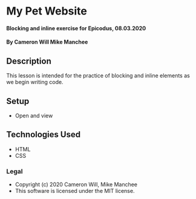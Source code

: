 # My Pet Website

#### Blocking and inline exercise for Epicodus, 08.03.2020

#### By Cameron Will Mike Manchee

## Description

This lesson is intended for the practice of blocking and inline elements as we begin writing code.

## Setup

* Open and view

## Technologies Used

* HTML
* CSS

### Legal

* Copyright (c) 2020 Cameron Will, Mike Manchee
* This software is licensed under the MIT license.